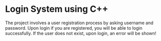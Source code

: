# Login System using C++

The project involves a user registration process by asking username and password.
Upon login if you are registered, you will be able to login successfully.
If the user does not exist, upon login, an error will be shown!
